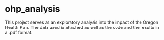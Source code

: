 # ohp_analysis

This project serves as an exploratory analysis into the impact of the Oregon Health Plan. The data used is attached as well as the code and the results in a .pdf format.

